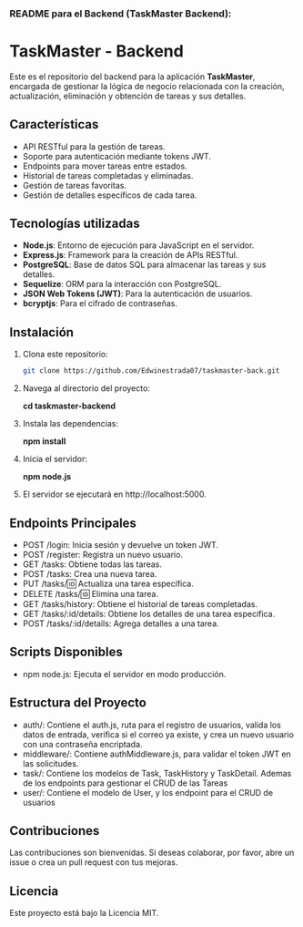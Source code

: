 
### README para el **Backend** (TaskMaster Backend):

# TaskMaster - Backend

Este es el repositorio del backend para la aplicación **TaskMaster**, encargada de gestionar la lógica de negocio relacionada con la creación, actualización, eliminación y obtención de tareas y sus detalles.

## Características

- API RESTful para la gestión de tareas.
- Soporte para autenticación mediante tokens JWT.
- Endpoints para mover tareas entre estados.
- Historial de tareas completadas y eliminadas.
- Gestión de tareas favoritas.
- Gestión de detalles específicos de cada tarea.

## Tecnologías utilizadas

- **Node.js**: Entorno de ejecución para JavaScript en el servidor.
- **Express.js**: Framework para la creación de APIs RESTful.
- **PostgreSQL**: Base de datos SQL para almacenar las tareas y sus detalles.
- **Sequelize**: ORM para la interacción con PostgreSQL.
- **JSON Web Tokens (JWT)**: Para la autenticación de usuarios.
- **bcryptjs**: Para el cifrado de contraseñas.

## Instalación

1. Clona este repositorio:
   ```bash
   git clone https://github.com/Edwinestrada07/taskmaster-back.git

2. Navega al directorio del proyecto:

   **cd taskmaster-backend**

3. Instala las dependencias:

   **npm install**

4. Inicia el servidor:

   **npm node.js**

5. El servidor se ejecutará en http://localhost:5000.

## Endpoints Principales

- POST /login: Inicia sesión y devuelve un token JWT.
- POST /register: Registra un nuevo usuario.
- GET /tasks: Obtiene todas las tareas.
- POST /tasks: Crea una nueva tarea.
- PUT /tasks/:id: Actualiza una tarea específica.
- DELETE /tasks/:id: Elimina una tarea.
- GET /tasks/history: Obtiene el historial de tareas completadas.
- GET /tasks/:id/details: Obtiene los detalles de una tarea específica.
- POST /tasks/:id/details: Agrega detalles a una tarea.
  
## Scripts Disponibles

- npm node.js: Ejecuta el servidor en modo producción.

## Estructura del Proyecto

- auth/: Contiene el auth.js, ruta para el registro de usuarios, valida los datos de entrada, verifica si el correo ya existe, y crea un nuevo usuario con una contraseña encriptada.
- middleware/: Contiene authMiddleware.js, para validar el token JWT en las solicitudes.
- task/: Contiene los modelos de Task, TaskHistory y TaskDetail. Ademas de los endpoints para gestionar el CRUD de las Tareas
- user/: Contiene el modelo de User, y los endpoint para el CRUD de usuarios 

## Contribuciones

Las contribuciones son bienvenidas. Si deseas colaborar, por favor, abre un issue o crea un pull request con tus mejoras.

## Licencia

Este proyecto está bajo la Licencia MIT.

